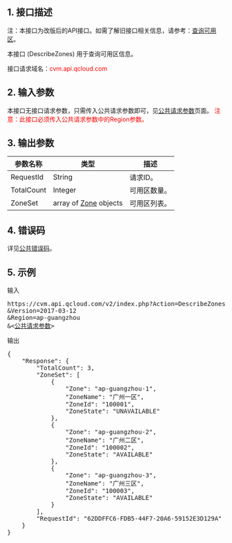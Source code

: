 ## 1. 接口描述

注：本接口为改版后的API接口。如需了解旧接口相关信息，请参考：[查询可用区](https://www.qcloud.com/document/api/213/1286)。

本接口 (DescribeZones) 用于查询可用区信息。

接口请求域名：<font style="color:red">cvm.api.qcloud.com</font>


## 2. 输入参数

本接口无接口请求参数，只需传入公共请求参数即可，见[公共请求参数](/doc/api/244/4183)页面。
<font style="color:red">注意：此接口必须传入公共请求参数中的Region参数。</font>

## 3. 输出参数

| 参数名称 | 类型 | 描述 |
|---------|---------|---------|
| RequestId| String| 请求ID。|
| TotalCount| Integer| 可用区数量。|
| ZoneSet| array of [Zone]() objects| 可用区列表。|


## 4. 错误码

详见[公共错误码](https://www.qcloud.com/document/api/213/10146)。


## 5. 示例

输入

<pre>
https://cvm.api.qcloud.com/v2/index.php?Action=DescribeZones
&Version=2017-03-12
&Region=ap-guangzhou
&<<a href="https://www.qcloud.com/doc/api/229/6976">公共请求参数</a>>
</pre>

输出

<pre>
{
    "Response": {
        "TotalCount": 3,
        "ZoneSet": [
            {
                "Zone": "ap-guangzhou-1",
                "ZoneName": "广州一区",
                "ZoneId": "100001",
                "ZoneState": "UNAVAILABLE"
            },
            {
                "Zone": "ap-guangzhou-2",
                "ZoneName": "广州二区",
                "ZoneId": "100002",
                "ZoneState": "AVAILABLE"
            },
            {
                "Zone": "ap-guangzhou-3",
                "ZoneName": "广州三区",
                "ZoneId": "100003",
                "ZoneState": "AVAILABLE"
            }
        ],
        "RequestId": "62DDFFC6-FDB5-44F7-20A6-59152E3D129A"
    }
}
</pre>
